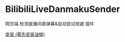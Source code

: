 # BilibiliLiveDanmakuSender
网页端 检测直播间吞弹幕&amp;自动尝试规避 插件

[安装 (需先安装油猴)](https://greasyfork.org/zh-CN/scripts/448191-bilibili%E7%9B%B4%E6%92%AD%E5%BC%B9%E5%B9%95%E9%98%B2%E5%90%9E)
